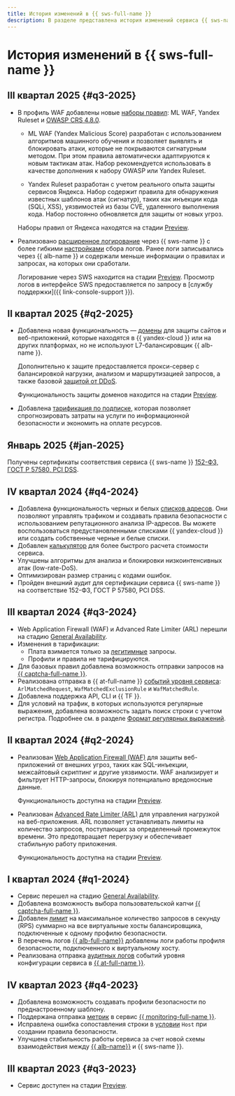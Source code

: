 ```yaml
---
title: История изменений в {{ sws-full-name }}
description: В разделе представлена история изменений сервиса {{ sws-name }}.
---
```


# История изменений в {{ sws-full-name }}

## III квартал 2025 {#q3-2025}

* В профиль WAF добавлены новые [наборы правил](concepts/waf.md#rules-set): ML WAF, Yandex Ruleset и [OWASP CRS 4.8.0](https://owasp.org/www-project-modsecurity-core-rule-set/).

    * ML WAF (Yandex Malicious Score) разработан с использованием алгоритмов машинного обучения и позволяет выявлять и блокировать атаки, которые не покрываются сигнатурным методом. При этом правила автоматически адаптируются к новым тактикам атак. Набор рекомендуется использовать в качестве дополнения к набору OWASP или Yandex Ruleset.

    * Yandex Ruleset разработан с учетом реального опыта защиты сервисов Яндекса. Набор содержит правила для обнаружения известных шаблонов атак (сигнатур), таких как инъекции кода (SQLi, XSS), уязвимостей из базы CVE, удаленного выполнения кода. Набор постоянно обновляется для защиты от новых угроз.

    Наборы правил от Яндекса находятся на стадии [Preview](../overview/concepts/launch-stages.md).

* Реализовано [расширенное логирование](concepts/logging.md) через {{ sws-name }} с более гибкими [настройками](operations/configure-logging.md) сбора логов. Ранее логи записывались через {{ alb-name }} и содержали меньше информации о правилах и запросах, на которых они сработали.

    Логирование через SWS находится на стадии [Preview](../overview/concepts/launch-stages.md). Просмотр логов в интерфейсе SWS предоставляется по запросу в [службу поддержки]({{ link-console-support }}).

## II квартал 2025 {#q2-2025}

* Добавлена новая функциональность — [домены](concepts/domain-protect.md) для защиты сайтов и веб-приложений, которые находятся в {{ yandex-cloud }} или на других платформах, но не используют L7-балансировщик {{ alb-name }}.
  
    Дополнительно к защите предоставляется прокси-сервер с балансировкой нагрузки, анализом и маршрутизацией запросов, а также базовой [защитой от DDoS](../vpc/ddos-protection/).

    Функциональность защиты доменов находится на стадии [Preview](../overview/concepts/launch-stages.md).

* Добавлена [тарификация по подписке](pricing.md), которая позволяет спрогнозировать затраты на услуги по информационной безопасности и экономить на оплате ресурсов.

## Январь 2025 {#jan-2025}

Получены сертификаты соответствия сервиса {{ sws-name }} [152-ФЗ, ГОСТ Р 57580, PCI DSS](https://yandex.cloud/ru/security/standards).

## IV квартал 2024 {#q4-2024}

* Добавлена функциональность черных и белых [списков адресов](concepts/lists.md). Они позволяют управлять трафиком и создавать правила безопасности с использованием репутационного анализа IP-адресов. Вы можете воспользоваться предустановленными списками {{ yandex-cloud }} или создать собственные черные и белые списки.
* Добавлен [калькулятор](pricing.md) для более быстрого расчета стоимости сервиса.
* Улучшены алгоритмы для анализа и блокировки низкоинтенсивных атак (low-rate-DoS).
* Оптимизирован размер страниц с кодами ошибок.
* Пройден внешний аудит для сертификации сервиса {{ sws-name }} на соответствие 152-ФЗ, ГОСТ Р 57580, PCI DSS.

## III квартал 2024 {#q3-2024}

* Web Application Firewall (WAF) и Advanced Rate Limiter (ARL) перешли на стадию [General Availability](../overview/concepts/launch-stages.md).
* Изменения в тарификации: 
  * Плата взимается только за [легитимные](concepts/rules.md#rule-action) запросы.
  * Профили и правила не тарифицируются.
* Для базовых правил добавлена возможность отправки запросов на [{{ captcha-full-name }}](../smartcaptcha/).
* Реализована отправка в {{ at-full-name }} [событий уровня сервиса](./at-ref.md#data-plane-events): `ArlMatchedRequest`, `WafMatchedExclusionRule` и `WafMatchedRule`.
* Добавлена поддержка API, CLI и {{ TF }}.
* Для условий на трафик, в которых используются регулярные выражения, добавлена возможность задать поиск строки с учетом регистра. Подробнее см. в разделе [Формат регулярных выражений](concepts/conditions.md#regular-expressions).

## II квартал 2024 {#q2-2024}

* Реализован [Web Application Firewall (WAF)](./concepts/waf.md) для защиты веб-приложений от внешних угроз, таких как SQL-инъекции, межсайтовый скриптинг и другие уязвимости. WAF анализирует и фильтрует HTTP-запросы, блокируя потенциально вредоносные данные.

    Функциональность доступна на стадии [Preview](../overview/concepts/launch-stages.md).

* Реализован [Advanced Rate Limiter (ARL)](./concepts/arl.md) для управления нагрузкой на веб-приложения. ARL позволяет устанавливать лимиты на количество запросов, поступающих за определенный промежуток времени. Это предотвращает перегрузку и обеспечивает стабильную работу приложения.

    Функциональность доступна на стадии [Preview](../overview/concepts/launch-stages.md).

## I квартал 2024 {#q1-2024}

* Сервис перешел на стадию [General Availability](../overview/concepts/launch-stages.md).
* Добавлена возможность выбора пользовательской капчи [{{ captcha-full-name }}](../smartcaptcha/).
* Добавлен [лимит](./concepts/limits.md#limits) на максимальное количество запросов в секунду (RPS) суммарно на все виртуальные хосты балансировщика, подключенные к одному профилю безопасности.
* В перечень логов [{{ alb-full-name}}](../application-load-balancer/) добавлены логи работы профиля безопасности, подключенного к виртуальному хосту.
* Реализована отправка [аудитных логов](./at-ref.md) событий уровня конфигурации сервиса в [{{ at-full-name }}](../audit-trails/).

## IV квартал 2023 {#q4-2023}

* Добавлена возможность создавать профили безопасности по преднастроенному шаблону.
* Поддержана отправка [метрик](./metrics.md) в сервис [{{ monitoring-full-name }}](../monitoring/).
* Исправлена ошибка сопоставления строки в [условии](./concepts/conditions.md) `Host` при создании правила безопасности.
* Улучшена стабильность работы сервиса за счет новой схемы взаимодействия между [{{ alb-name}}](../application-load-balancer/) и {{ sws-name }}.

## III квартал 2023 {#q3-2023}

* Сервис доступен на стадии [Preview](../overview/concepts/launch-stages.md).